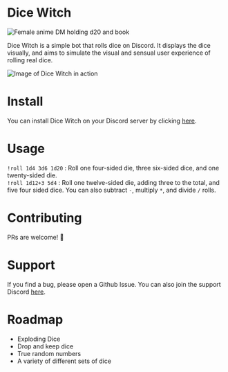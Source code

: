 # Dice Witch
![Female anime DM holding d20 and book](https://i.imgur.com/nkNAuhd.png)

Dice Witch is a simple bot that rolls dice on Discord. It displays the dice visually, and aims to simulate the visual and sensual user experience of rolling real dice.

![Image of Dice Witch in action](https://i.imgur.com/QWjvTX1.png)

# Install

You can install Dice Witch on your Discord server by clicking [here](https://discord.com/api/oauth2/authorize?client_id=808161585876697108&permissions=0&scope=bot).

# Usage

`!roll 1d4 3d6 1d20` : Roll one four-sided die, three six-sided dice, and one twenty-sided die.  
`!roll 1d12+3 5d4` : Roll one twelve-sided die, adding three to the total, and five four sided dice. You can also subtract `-`, multiply `*`, and divide `/` rolls.

# Contributing

PRs are welcome! 🙂

# Support

If you find a bug, please open a Github Issue. You can also join the support Discord [here](https://discord.gg/7FT6VT5x).

# Roadmap

- Exploding Dice
- Drop and keep dice
- True random numbers
- A variety of different sets of dice

